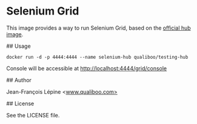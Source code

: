 # Selenium Grid

This image provides a way to run Selenium Grid, based on the [official hub image](https://github.com/SeleniumHQ/docker-selenium).

## Usage

    docker run -d -p 4444:4444 --name selenium-hub qualiboo/testing-hub
    
Console will be accessible at [http://localhost:4444/grid/console](http://localhost:4444/grid/console)
    
## Author

Jean-François Lépine <www.qualiboo.com>

## License

See the LICENSE file.